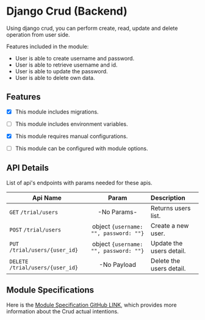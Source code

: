 # Django Crud (Backend)

Using django crud, you can perform create, read, update and delete operation from user side.

Features included in the module:
- User is able to create username and password.
- User is able to retrieve username and id.
- User is able to update the password.
- User is able to delete own data.

## Features

- [x] This module includes migrations.
- [ ] This module includes environment variables.
- [x] This module requires manual configurations.
- [ ] This module can be configured with module options.


## API Details
List of api's endpoints with params needed for these apis.

| Api Name                       | Param        | Description                                                    |
| ------------------------------ |:------------:|:---------------------------------------------------------------|
| `GET` `/trial/users`| -No Params-  | Returns users list. |
| `POST` `/trial/users`|  object `{username: "", password: ""}`  |Create a new user.|
| `PUT` `/trial/users/{user_id}`|  object `{username: "", password: ""}`  |Update the users detail.|
| `DELETE` `/trial/users/{user_id}`|  -No Payload  |Delete the users detail.|

## Module Specifications
Here is the [Module Specification GitHub LINK](httpshttps://github.com/hatim-javed-99/django-crud), which provides more information about the 
Crud actual intentions.

